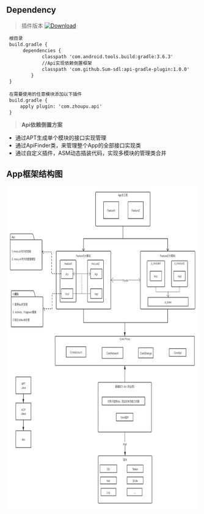 
## Dependency
 > 插件版本 [ ![Download](https://api.bintray.com/packages/sum-sdl/android/api-gradle-plugin/images/download.svg) ](https://bintray.com/sum-sdl/android/api-gradle-plugin/_latestVersion)
   ```
    根目录
    build.gradle {
         dependencies {
                classpath 'com.android.tools.build:gradle:3.6.3'
                //Api实现依赖倒置框架
                classpath 'com.github.Sum-sdl:api-gradle-plugin:1.0.0'
            }
    }

    在需要使用的任意模块添加以下插件
    build.gradle {
        apply plugin: 'com.zhoupu.api'
    }
   ```

> **Api依赖倒置方案**
> 

- 通过APT生成单个模块的接口实现管理
- 通过ApiFinder类，来管理整个App的全部接口实现类
- 通过自定义插件，ASM动态插装代码，实现多模块的管理类合并

## App框架结构图
<div align="center">
<img src="https://github.com/Sum-sdl/AndroidAucFrame/raw/master/asset/Frame.png" height="845" width="890">
</div>